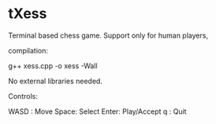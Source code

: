 tXess
=====

Terminal based chess game. Support only for human players,

compilation:

g++ xess.cpp -o xess -Wall

No external libraries needed.

Controls:

WASD :  Move
Space:  Select
Enter:  Play/Accept
q    :  Quit
